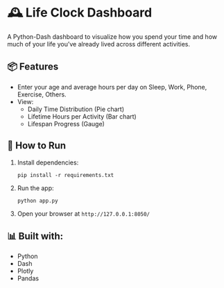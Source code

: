 
# 🕰️ Life Clock Dashboard

A Python-Dash dashboard to visualize how you spend your time and how much of your life you’ve already lived across different activities.

## 📦 Features
- Enter your age and average hours per day on Sleep, Work, Phone, Exercise, Others.
- View:
  - Daily Time Distribution (Pie chart)
  - Lifetime Hours per Activity (Bar chart)
  - Lifespan Progress (Gauge)

## 🚀 How to Run

1. Install dependencies:
   ```
   pip install -r requirements.txt
   ```

2. Run the app:
   ```
   python app.py
   ```

3. Open your browser at `http://127.0.0.1:8050/`

## 📊 Built with:
- Python
- Dash
- Plotly
- Pandas
